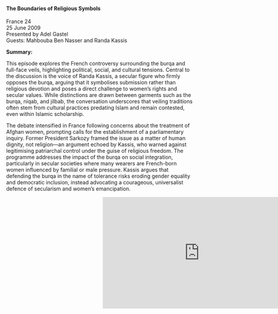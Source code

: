 <h4>The Boundaries of Religious Symbols</h4>

France 24  
25 June 2009  
Presented by Adel Gastel  
Guests: Mahbouba Ben Nasser and Randa Kassis  

<b>Summary:</b>

This episode explores the French controversy surrounding the burqa and full-face veils, highlighting political, social, and cultural tensions. Central to the discussion is the voice of Randa Kassis, a secular figure who firmly opposes the burqa, arguing that it symbolises submission rather than religious devotion and poses a direct challenge to women’s rights and secular values. While distinctions are drawn between garments such as the burqa, niqab, and jilbab, the conversation underscores that veiling traditions often stem from cultural practices predating Islam and remain contested, even within Islamic scholarship.

The debate intensified in France following concerns about the treatment of Afghan women, prompting calls for the establishment of a parliamentary inquiry. Former President Sarkozy framed the issue as a matter of human dignity, not religion—an argument echoed by Kassis, who warned against legitimising patriarchal control under the guise of religious freedom. The programme addresses the impact of the burqa on social integration, particularly in secular societies where many wearers are French-born women influenced by familial or male pressure. Kassis argues that defending the burqa in the name of tolerance risks eroding gender equality and democratic inclusion, instead advocating a courageous, universalist defence of secularism and women’s emancipation.

<p></p>
<center>
<div style="position:relative;width: 520px;height: 300px;"><iframe src="https://iframe.mediadelivery.net/play/455361/117cd667-e7f3-4922-baf1-3d51fe7cc938" loading="lazy" style="border:0;position:absolute;top:0;height:100%;width:100%;" allow="accelerometer;gyroscope;autoplay;encrypted-media;picture-in-picture;" allowfullscreen="true"></iframe></div>
</center>  
<p></p>
